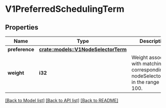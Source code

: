 # V1PreferredSchedulingTerm

## Properties

Name | Type | Description | Notes
------------ | ------------- | ------------- | -------------
**preference** | [**crate::models::V1NodeSelectorTerm**](v1.NodeSelectorTerm.md) |  | 
**weight** | **i32** | Weight associated with matching the corresponding nodeSelectorTerm, in the range 1-100. | 

[[Back to Model list]](../README.md#documentation-for-models) [[Back to API list]](../README.md#documentation-for-api-endpoints) [[Back to README]](../README.md)


